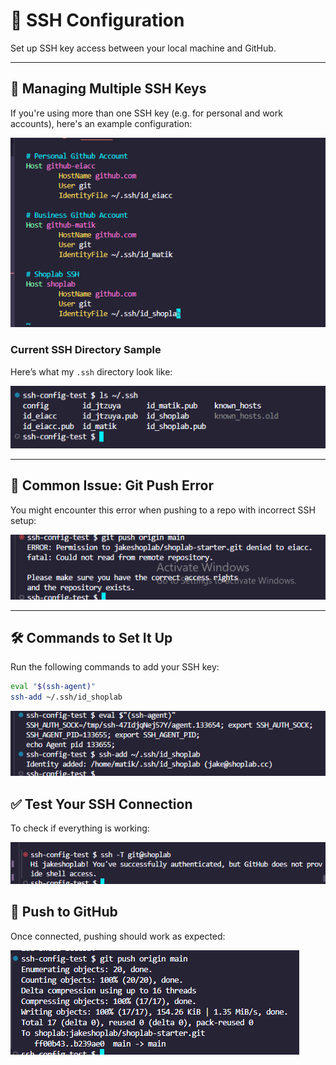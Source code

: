 # 🔐 SSH Configuration

Set up SSH key access between your local machine and GitHub.

---

## 🧠 Managing Multiple SSH Keys

If you're using more than one SSH key (e.g. for personal and work accounts), here's an example configuration:

![SSH Config](../images/ssh/current%20ssh%20config.png)

### Current SSH Directory Sample

Here’s what my `.ssh` directory look like:

![SSH Directory](../images/ssh/ssh.png)

---

## 🚫 Common Issue: Git Push Error

You might encounter this error when pushing to a repo with incorrect SSH setup:

![Git Push Error](../images/ssh/git%20push%20error.png)

---

## 🛠 Commands to Set It Up

Run the following commands to add your SSH key:

```bash
eval "$(ssh-agent)"
ssh-add ~/.ssh/id_shoplab
```

![commands](../images/ssh/add%20git%20config.png)

## ✅ Test Your SSH Connection

To check if everything is working:

![commands](../images/ssh/git%20check%20connection.png)

## 🚀 Push to GitHub

Once connected, pushing should work as expected:

![push](../images/ssh/git%20push.png)

